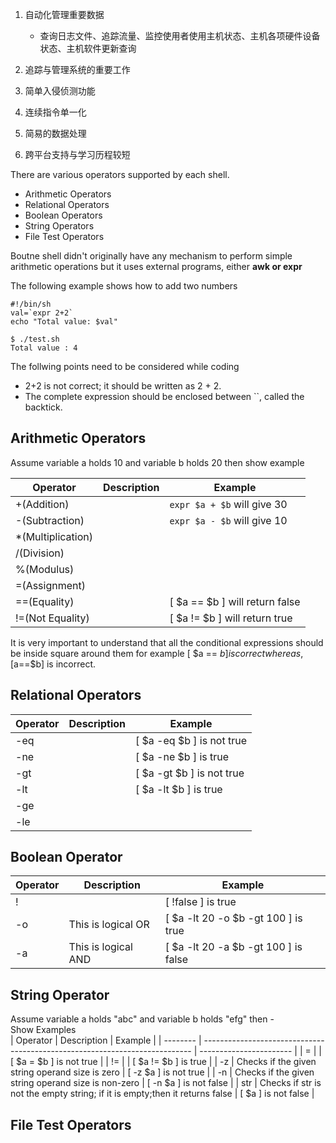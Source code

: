 1. 自动化管理重要数据
   - 查询日志文件、追踪流量、监控使用者使用主机状态、主机各项硬件设备状态、主机软件更新查询
   
2. 追踪与管理系统的重要工作
3. 简单入侵侦测功能
4. 连续指令单一化
5. 简易的数据处理
6. 跨平台支持与学习历程较短

There are various operators supported by each shell.
- Arithmetic Operators
- Relational Operators
- Boolean Operators
- String Operators
- File Test Operators

Boutne shell didn't originally have any mechanism to perform simple arithmetic operations but it uses external programs, either **awk or expr**

The following example shows how to add two numbers 
```
#!/bin/sh
val=`expr 2+2`
echo "Total value: $val"
```
```
$ ./test.sh
Total value : 4
```
The follwing points need to be considered while coding  
- 2+2 is not correct; it should be written as 2 + 2.
- The complete expression should be enclosed between ``, called the backtick.

Arithmetic Operators
---
Assume variable a holds 10 and variable b holds 20 then show example

| Operator          | Description | Example                        |
| ----------------- | ----------- | ------------------------------ |
| +(Addition)       |             | `expr $a + $b` will give 30    |
| -(Subtraction)    |             | `expr $a - $b` will give 10    |
| *(Multiplication) |             |                                |
| /(Division)       |             |                                |
| %(Modulus)        |             |                                |
| =(Assignment)     |             |                                |
| ==(Equality)      |             | [ $a == $b ] will return false |
| !=(Not Equality)  |             | [ $a != $b ] will return true  |

It is very important to understand that all the conditional expressions should be inside square around them for example [ $a == $b ] is correct whereas, [$a==$b] is incorrect.
 
Relational Operators
---
| Operator | Description | Example                   |
| -------- | ----------- | ------------------------- |
| -eq      |             | [ $a -eq $b ] is not true |
| -ne      |             | [ $a -ne $b ] is true     |
| -gt      |             | [ $a -gt $b ] is not true |
| -lt      |             | [ $a -lt $b ] is true     |
| -ge      |             |                           |
| -le      |             |                           |

Boolean Operator
---
| Operator | Description         | Example                              |
| -------- | ------------------- | ------------------------------------ |
| !        |                     | [ !false ] is true                   |
| -o       | This is logical OR  | [ $a -lt 20 -o $b -gt 100 ] is true  |
| -a       | This is logical AND | [ $a -lt 20 -a $b -gt 100 ] is false |

String Operator
---
Assume variable a holds "abc" and variable b holds "efg" then -   
Show Examples  
| Operator | Description                                                                 | Example                 |
| -------- | --------------------------------------------------------------------------- | ----------------------- |
| =        |                                                                             | [ $a = $b ] is not true |
| !=       |                                                                             | [ $a != $b ] is true    |
| -z       | Checks if the given string operand size is zero                             | [ -z $a ] is not true   |
| -n       | Checks if the given string operand size is non-zero                         | [ -n $a ] is not false  |
| str      | Checks if str is not the empty string; if it is empty;then it returns false | [ $a ] is not false     |

File Test Operators
---
